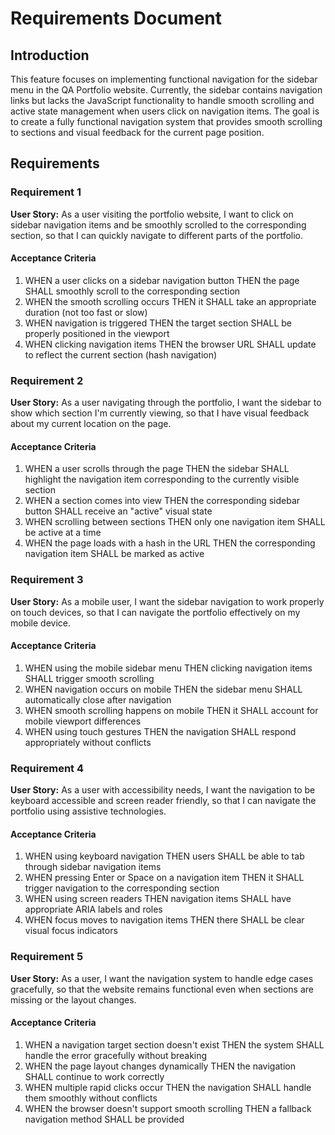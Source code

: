 # Requirements Document

## Introduction

This feature focuses on implementing functional navigation for the sidebar menu in the QA Portfolio website. Currently, the sidebar contains navigation links but lacks the JavaScript functionality to handle smooth scrolling and active state management when users click on navigation items. The goal is to create a fully functional navigation system that provides smooth scrolling to sections and visual feedback for the current page position.

## Requirements

### Requirement 1

**User Story:** As a user visiting the portfolio website, I want to click on sidebar navigation items and be smoothly scrolled to the corresponding section, so that I can quickly navigate to different parts of the portfolio.

#### Acceptance Criteria

1. WHEN a user clicks on a sidebar navigation button THEN the page SHALL smoothly scroll to the corresponding section
2. WHEN the smooth scrolling occurs THEN it SHALL take an appropriate duration (not too fast or slow)
3. WHEN navigation is triggered THEN the target section SHALL be properly positioned in the viewport
4. WHEN clicking navigation items THEN the browser URL SHALL update to reflect the current section (hash navigation)

### Requirement 2

**User Story:** As a user navigating through the portfolio, I want the sidebar to show which section I'm currently viewing, so that I have visual feedback about my current location on the page.

#### Acceptance Criteria

1. WHEN a user scrolls through the page THEN the sidebar SHALL highlight the navigation item corresponding to the currently visible section
2. WHEN a section comes into view THEN the corresponding sidebar button SHALL receive an "active" visual state
3. WHEN scrolling between sections THEN only one navigation item SHALL be active at a time
4. WHEN the page loads with a hash in the URL THEN the corresponding navigation item SHALL be marked as active

### Requirement 3

**User Story:** As a mobile user, I want the sidebar navigation to work properly on touch devices, so that I can navigate the portfolio effectively on my mobile device.

#### Acceptance Criteria

1. WHEN using the mobile sidebar menu THEN clicking navigation items SHALL trigger smooth scrolling
2. WHEN navigation occurs on mobile THEN the sidebar menu SHALL automatically close after navigation
3. WHEN smooth scrolling happens on mobile THEN it SHALL account for mobile viewport differences
4. WHEN using touch gestures THEN the navigation SHALL respond appropriately without conflicts

### Requirement 4

**User Story:** As a user with accessibility needs, I want the navigation to be keyboard accessible and screen reader friendly, so that I can navigate the portfolio using assistive technologies.

#### Acceptance Criteria

1. WHEN using keyboard navigation THEN users SHALL be able to tab through sidebar navigation items
2. WHEN pressing Enter or Space on a navigation item THEN it SHALL trigger navigation to the corresponding section
3. WHEN using screen readers THEN navigation items SHALL have appropriate ARIA labels and roles
4. WHEN focus moves to navigation items THEN there SHALL be clear visual focus indicators

### Requirement 5

**User Story:** As a user, I want the navigation system to handle edge cases gracefully, so that the website remains functional even when sections are missing or the layout changes.

#### Acceptance Criteria

1. WHEN a navigation target section doesn't exist THEN the system SHALL handle the error gracefully without breaking
2. WHEN the page layout changes dynamically THEN the navigation SHALL continue to work correctly
3. WHEN multiple rapid clicks occur THEN the navigation SHALL handle them smoothly without conflicts
4. WHEN the browser doesn't support smooth scrolling THEN a fallback navigation method SHALL be provided